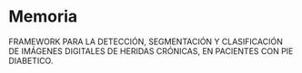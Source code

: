 # Memoria
FRAMEWORK PARA LA DETECCIÓN, SEGMENTACIÓN Y CLASIFICACIÓN DE IMÁGENES DIGITALES DE HERIDAS CRÓNICAS, EN PACIENTES CON PIE DIABETICO.
